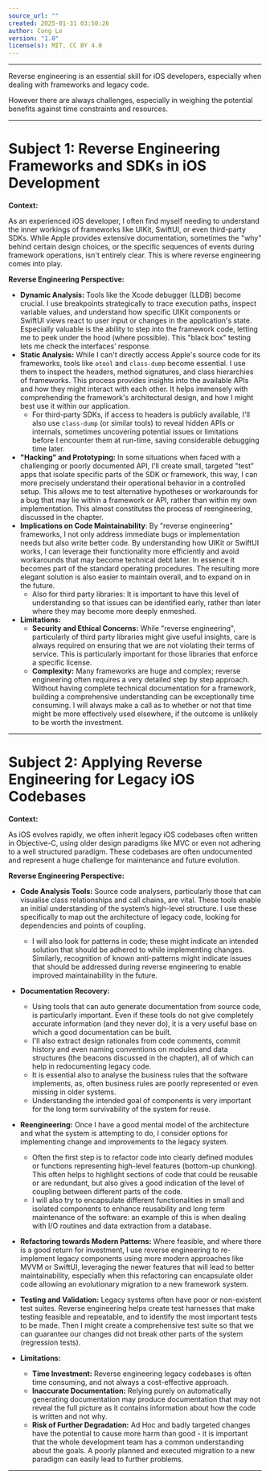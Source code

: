 ```yaml
---
source_url: ""
created: 2025-01-31 03:50:26
author: Cong Le
version: "1.0"
license(s): MIT, CC BY 4.0
---
```



----

Reverse engineering is an essential skill for iOS developers, especially when dealing with frameworks and legacy code.

However there are always challenges, especially in weighing the potential benefits against time constraints and resources.


---


# Subject 1: Reverse Engineering Frameworks and SDKs in iOS Development

**Context:**

As an experienced iOS developer, I often find myself needing to understand the inner workings of frameworks like UIKit, SwiftUI, or even third-party SDKs. While Apple provides extensive documentation, sometimes the "why" behind certain design choices, or the specific sequences of events during framework operations, isn't entirely clear. This is where reverse engineering comes into play.

**Reverse Engineering Perspective:**

*   **Dynamic Analysis:** Tools like the Xcode debugger (LLDB) become crucial. I use breakpoints strategically to trace execution paths, inspect variable values, and understand how specific UIKit components or SwiftUI views react to user input or changes in the application's state. Especially valuable is the ability to step into the framework code, letting me to peek under the hood (where possible). This "black box" testing lets me check the interfaces’ response.
*   **Static Analysis:** While I can't directly access Apple's source code for its frameworks, tools like `otool` and `class-dump` become essential. I use them to inspect the headers, method signatures, and class hierarchies of frameworks. This process provides insights into the available APIs and how they might interact with each other. It helps immensely with comprehending the framework's architectural design, and how I might best use it within our application.
    *   For third-party SDKs, if access to headers is publicly available, I'll also use `class-dump` (or similar tools) to reveal hidden APIs or internals, sometimes uncovering potential issues or limitations before I encounter them at run-time, saving considerable debugging time later.
*   **"Hacking" and Prototyping:** In some situations when faced with a challenging or poorly documented API, I'll create small, targeted "test" apps that isolate specific parts of the SDK or framework, this way, I can more precisely understand their operational behavior in a controlled setup. This allows me to test alternative hypotheses or workarounds for a bug that may lie within a framework or API, rather than within my own implementation. This almost constitutes the process of reengineering, discussed in the chapter.
*   **Implications on Code Maintainability**: By "reverse engineering" frameworks, I not only address immediate bugs or implementation needs but also write better code. By understanding how UIKit or SwiftUI works, I can leverage their functionality more efficiently and avoid workarounds that may become technical debt later. In essence it becomes part of the standard operating procedures. The resulting more elegant solution is also easier to maintain overall, and to expand on in the future.
    *   Also for third party libraries: It is important to have this level of understanding so that issues can be identified early, rather than later where they may become more deeply enmeshed.
*   **Limitations:**
    *   **Security and Ethical Concerns:** While "reverse engineering", particularly of third party libraries might give useful insights, care is always required on ensuring that we are not violating their terms of service. This is particularly important for those libraries that enforce a specific license.
    *   **Complexity:** Many frameworks are huge and complex; reverse engineering often requires a very detailed step by step approach. Without having complete technical documentation for a framework, building a comprehensive understanding can be exceptionally time consuming. I will always make a call as to whether or not that time might be more effectively used elsewhere, if the outcome is unlikely to be worth the investment.

---


# Subject 2: Applying Reverse Engineering for Legacy iOS Codebases

**Context:**

As iOS evolves rapidly, we often inherit legacy iOS codebases often written in Objective-C, using older design paradigms like MVC or even not adhering to a well structured paradigm. These codebases are often undocumented and represent a huge challenge for maintenance and future evolution.

**Reverse Engineering Perspective:**

*   **Code Analysis Tools:** Source code analysers, particularly those that can visualise class relationships and call chains, are vital. These tools enable an initial understanding of the system’s high-level structure. I use these specifically to map out the architecture of legacy code, looking for dependencies and points of coupling.
     *   I will also look for patterns in code; these might indicate an intended solution that should be adhered to while implementing changes. Similarly, recognition of known anti-patterns might indicate issues that should be addressed during reverse engineering to enable improved maintainability in the future.
*  **Documentation Recovery:**
    *   Using tools that can auto generate documentation from source code, is particularly important. Even if these tools do not give completely accurate information (and they never do), it is a very useful base on which a good documentation can be built.
    *   I'll also extract design rationales from code comments, commit history and even naming conventions on modules and data structures (the beacons discussed in the chapter), all of which can help in redocumenting legacy code.
    *   It is essential also to analyse the business rules that the software implements, as, often business rules are poorly represented or even missing in older systems.
    *   Understanding the intended goal of components is very important for the long term survivability of the system for reuse.

*   **Reengineering:** Once I have a good mental model of the architecture and what the system is attempting to do, I consider options for implementing change and improvements to the legacy system.
    *   Often the first step is to refactor code into clearly defined modules or functions representing high-level features (bottom-up chunking). This often helps to highlight sections of code that could be reusable or are redundant, but also gives a good indication of the level of coupling between different parts of the code.
    * I will also try to encapsulate different functionalities in small and isolated components to enhance reusability and long term maintenance of the software: an example of this is when dealing with I/O routines and data extraction from a database.
*   **Refactoring towards Modern Patterns:** Where feasible, and where there is a good return for investment, I use reverse engineering to re-implement legacy components using more modern approaches like MVVM or SwiftUI, leveraging the newer features that will lead to better maintainability, especially when this refactoring can encapsulate older code allowing an evolutionary migration to a new framework system.
*   **Testing and Validation:** Legacy systems often have poor or non-existent test suites. Reverse engineering helps create test harnesses that make testing feasible and repeatable, and to identify the most important tests to be made. Then I might create a comprehensive test suite so that we can guarantee our changes did not break other parts of the system (regression tests).

*   **Limitations:**
    *   **Time Investment:** Reverse engineering legacy codebases is often time consuming, and not always a cost-effective approach.
    *   **Inaccurate Documentation:** Relying purely on automatically generating documentation may produce documentation that may not reveal the full picture as it contains information about how the code is written and not why.
    *   **Risk of Further Degradation:** Ad Hoc and badly targeted changes have the potential to cause more harm than good - it is important that the whole development team has a common understanding about the goals. A poorly planned and executed migration to a new paradigm can easily lead to further problems.

---
